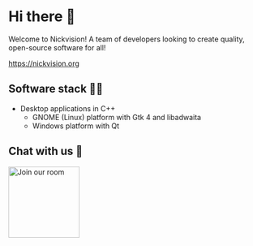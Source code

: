 # Hi there 👋
Welcome to Nickvision! A team of developers looking to create quality, open-source software for all!

https://nickvision.org

## Software stack 🧑‍💻
- Desktop applications in C++
    - GNOME (Linux) platform with Gtk 4 and libadwaita
    - Windows platform with Qt

## Chat with us 💬
<a href='https://matrix.to/#/#nickvision:matrix.org'><img width='140' alt='Join our room' src='https://user-images.githubusercontent.com/17648453/196094077-c896527d-af6d-4b43-a5d8-e34a00ffd8f6.png'/></a>

